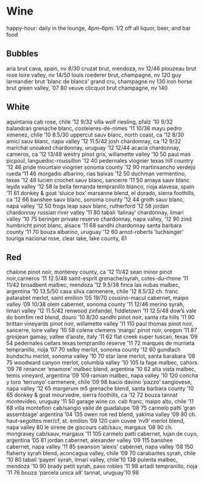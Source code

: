 # Wine

happy-hour: daily in the lounge, 4pm–6pm: 1/2 off all liquor, beer, and bar food


## Bubbles
aria brut cava, spain, nv 8/30
cruzat brut, mendoza, nv 12/46
plouzeau brut rose loire valley, nv 14/50
louis roederer brut, champagne, nv 120
guy larmandier brut ‘blanc de blancs’ 
grand cru, champagne nv 130
iron horse brut green valley, ’07 80
veuve clicquot brut champagne, nv 140

## White
aquintania cab rose, chile ’12 9/32
villa wolf riesling, pfalz ’10 9/32
balandran grenache blanc, costeieres-de-nimes ’11 10/38
mayu pedro ximenez, chile ’10 8.5/30
uppercut sauv blanc, north coast, ca ’12 8/30
amici sauv blanc, napa valley ’12 11.5/42
josh chardonnay, ca ’12 9/32
marichal unoaked chardonnay, uruguay ’12 12/44
acacia chardonnay, carneros, ca ’12 13/48
westry pinot gris, willamette valley ’10 50
paul mas picpoul, languedoc-roussillon ’12 40
pedernales viognier texas hill country ’12 46
pride mountain viognier sonoma county ’12 90
martinsancho verdejo rueda ’11 46
morgadio albarino, rias baixas ’12 50
duchman vermentino, texas ’12 48
lucien crochet sauv blanc, sancerre ’11 50
amaya sauv blanc leyda valley ’12 58
la bella fernanda tempranillo blanco, rioja alavesa, spain ’11 61
donkey & goat ‘sluice box’ marsanne blend, el dorado, 
sierra foothills, ca ’12 66
banshee sauv blanc, sonoma county ’12 44
groth sauv blanc, napa valley ’12 50
frogs leap sauv blanc, rutherford ’12 58
jordan chardonnay russian river valley ’11 80
tabali ‘talinay’ chardonnay, limari valley ’10 75
beringer private reserve chardonnay, napa valley, ’12 90
zind humbricht pinot blanc, alsace ’11 68
sandhi chardonnay santa barbara county ’11 70
bouza albarino, uruguay ’12 60
arnot-roberts ‘luchsinger’ touriga nacional rose, clear lake, lake county, 61

## Red
chalone pinot noir, monterey county, ca ’12 11/42
sean minor pinot noir,carneros ’11 12.5/48
saint-esprit grenache/syrah, cotes-du-rhone ’11 11/42
broadbent malbec, mendoza ’12 9.5/38
finca las nubas malbec, argentina ’10 13.5/50
casa silva carmenere, chile ’12 8.5/32
ch. franc patarabet merlot, saint emilion ’05 19/70
cousino-macul cabernet, maipo valley ’09 10/38
olem cabernet, sonoma county ’11 12/46
merino syrah, limari valley ’12 11.5/42
renwood zinfandel, fiddletown ’11 12.5/48
dow’s vale do bomfim red blend, douro ’10 8/30
sandhi pinot noir, santa rita hills ’11 90
brittan vineyards pinot noir, willamette valley ’11 110
paul thomas pinot noir, sancerre, loire valley ’10 58
colene clemens ‘margo’ pinot noir, oregon ‘11 87
grosjean gamay, vallee d’aoste, italy ‘11 62
flat creek super tuscan, texas ’09 54
pedernales cellars texas tempranillo reserve ’11 72
marques de murrieta tempranillo, rioja ’07 70
selby merlot, sonoma county ’12 60
gundlach bundschu merlot, sonoma valley ’10 70
star lane merlot, santa barabara ’08 75
woodward canyon merlot, columbia valley ’10 105
la fage malbec, cahors ’09 76
renancer ‘enamore’ malbec blend, argentina ’10 62
alta vista malbec, temis vineyard, argentina ’09 109
ramian malbec, napa valley ’10 120
concha y toro ‘terrunyo’ carmenere, chile ’09 98
bacio davino ‘pazzo’ sangiovese, napa valley ’12 65
margerum m5 grenache blend, santa barbara county ’10 65
donkey & goat mourvedre, sierra foothills, ca ’12 72
bouza tannat montevideo, uruguay ’11 50
garage wine co. cab franc, maipo alto, chile ’11 68
villa montefiori cab/sangio valle de guadalupe ’08 75
carmelo patti ‘gran assemblage’ argentina ’04 135
owen roe red blend, yakima valley ’09 90
ch. haut-segottes mer/cf, st. emilion ’09 120
cain cuvee ‘nv9’ merlot blend, napa valley 80
le sirene de giscours cab/sauv, margaux ’08 90
ch. mongravey cab/sauv, margaux ’11 105
carmelo patti cabernet, lujan de cuyo, argentina ’05 81
jordan cabernet, alexander valley ’09 115
banshee cabernet, napa valley ’11 85
swanson ‘alexis’ cabernet, napa valley ’08 150
flaherty syrah blend, aconcagua valley, chile ’09 70
carabantes syrah, chile ’10 80
tabali ‘payen’ syrah, limari valley, chile’10 138
pulenta malbec, mendoza ’10 90
brady petit syrah, paso robles ’11 98
artadi tempranillo, rioja ’11 76
bouza ‘parcela unica a8’ tannat, uruguay’10 98